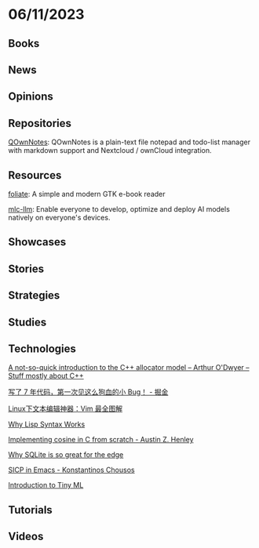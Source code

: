 # 06/11/2023

## Books

## News

## Opinions

## Repositories
[QOwnNotes](https://github.com/pbek/QOwnNotes): QOwnNotes is a plain-text file notepad and todo-list manager with markdown support and Nextcloud / ownCloud integration.

## Resources
[foliate](https://github.com/johnfactotum/foliate): A simple and modern GTK e-book reader

[mlc-llm](https://github.com/mlc-ai/mlc-llm): Enable everyone to develop, optimize and deploy AI models natively on everyone's devices.

## Showcases

## Stories

## Strategies

## Studies

## Technologies
[A not-so-quick introduction to the C++ allocator model – Arthur O'Dwyer – Stuff mostly about C++](https://quuxplusone.github.io/blog/2023/06/02/not-so-quick-pmr/)

[写了 7 年代码，第一次见这么狗血的小 Bug！ - 掘金](https://juejin.cn/post/7240004799722340413)

[Linux下文本编辑神器：Vim 最全图解](https://mp.weixin.qq.com/s/BkJnbXvuVZIAExOkgVqPWw)

[Why Lisp Syntax Works](https://borretti.me/article/why-lisp-syntax-works)

[Implementing cosine in C from scratch - Austin Z. Henley](https://web.archive.org/web/20210513043002/http://web.eecs.utk.edu/~azh/blog/cosine.html)

[Why SQLite is so great for the edge](https://blog.turso.tech/why-sqlite-is-so-great-for-the-edge-ee00a3a9a55f)

[SICP in Emacs - Konstantinos Chousos](https://kchousos.github.io/posts/sicp-in-emacs/)

[Introduction to Tiny ML](https://serokell.io/blog/introduction-to-tinyml)

## Tutorials

## Videos
